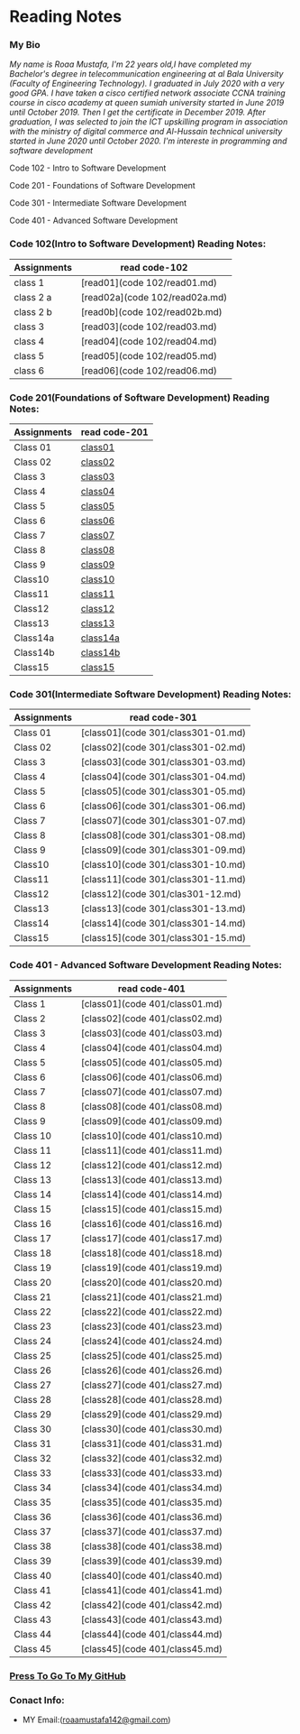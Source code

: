 
# Reading Notes
###  My Bio
*My name is Roaa Mustafa, I'm 22 years old,I have completed my Bachelor's degree in telecommunication engineering at al Bala University (Faculty of Engineering Technology).
I graduated in July 2020 with a very good GPA.
I have taken a cisco certified network associate CCNA training course in cisco academy at queen sumiah university started in June 2019 until October 2019. Then I get the certificate in December 2019.
After graduation, I was selected to join the ICT upskilling program in association with the ministry of digital commerce and Al-Hussain technical university started in June 2020 until October 2020.
I'm intereste in programming and software development*

Code 102 - Intro to Software Development

Code 201 - Foundations of Software Development

Code 301 - Intermediate Software Development

Code 401 - Advanced Software Development


### Code 102(Intro to Software Development) Reading Notes:

|Assignments |     read code-102            |                                                                                                                            
|----------- | -----------------------------|                                                                                                                            
|class 1     |[read01](code 102/read01.md)  |                                                                                                                            
|class 2 a   |[read02a](code 102/read02a.md)|                                                                                                                            
|class 2 b   |[read0b](code 102/read02b.md) |                                                                                                                            
|class 3     |[read03](code 102/read03.md)  |                                                                                                                            
|class 4     |[read04](code 102/read04.md)  |                                                                                                                            
|class 5     |[read05](code 102/read05.md)  |                                                                                                                            
|class 6     |[read06](code 102/read06.md)  |                                                                                                                            

### Code 201(Foundations of Software Development) Reading Notes:

|Assignments |     read code-201              |                                                                                                                            
|----------- |--------------------------------|                                                                                                                            
|  Class 01  |[class01](code201/class-01.md)  |                                                                                                                            
|  Class 02  |[class02](code201/class02.md)   |                                                                                                                      
|  Class 3   |[class03](code201/class-03.md)  |                                                                                                                      
|  Class 4   |[class04](code201/class-04.md)  |                                                                                                                      
|  Class 5   |[class05](code201/class-05.md)  |                                                                                                                      
|  Class 6   |[class06](code201/class-06.md)  |                                                                                                                      
|  Class 7   |[class07](code201/class-07.md)  |                                                                                                                      
|  Class 8   |[class08](code201/class-08.md)  |                                                                                                                      
|  Class 9   |[class09](code201/class-09.md)  |                                                                                                                      
|  Class10   |[class10](code201/class-10.md)  |                                                                                                                      
|  Class11   |[class11](code201/class-11.md)  |                                                                                                                      
|  Class12   |[class12](code201/class-12.md)  |                                                                                                                      
|  Class13   |[class13](code201/class-13.md)  |                                                                                                                      
|  Class14a  |[class14a](code201/class-14a.md)|                                                                                                                      
|  Class14b  |[class14b](code201/class-14b.md)|                                                                                                                      
|  Class15   |[class15](code201/class-15.md)  |                                                                                                                      

### Code 301(Intermediate Software Development) Reading Notes:

|Assignments |     read code-301                  |                                                                                                              
|----------- |------------------------------------|                                                                                                               
|  Class 01  |[class01](code 301/class301-01.md)  |                                                               
|  Class 02  |[class02](code 301/class301-02.md)  |                                                                                                               
|  Class 3   |[class03](code 301/class301-03.md)  |                                                                                                               
|  Class 4   |[class04](code 301/class301-04.md)  |                                                                                                               
|  Class 5   |[class05](code 301/class301-05.md)  |                                                                                                               
|  Class 6   |[class06](code 301/class301-06.md)  |                                                                                                               
|  Class 7   |[class07](code 301/class301-07.md)  |                                                                                                                
|  Class 8   |[class08](code 301/class301-08.md)  |                                                                                                                     
|  Class 9   |[class09](code 301/class301-09.md)  |                                                                                                               
|  Class10   |[class10](code 301/class301-10.md)  |                                                                                                
|  Class11   |[class11](code 301/class301-11.md)  |                                                                                                               
|  Class12   |[class12](code 301/clas301-12.md)   |                                                
|  Class13   |[class13](code 301/class301-13.md)  |                                                                                                               
|  Class14   |[class14](code 301/class301-14.md)  |                                                                                                               
|  Class15   |[class15](code 301/class301-15.md)  |    


### Code 401 - Advanced Software Development Reading Notes:


|Assignments |     read code-401              |                                                                                                              
|----------- |--------------------------------|                                                                                                               
|  Class 1  |[class01](code 401/class01.md)   |                                                            
|  Class 2  |[class02](code 401/class02.md)   |                                                                                                              
|  Class 3   |[class03](code 401/class03.md)  |                                                                                                               
|  Class 4   |[class04](code 401/class04.md)  |                                                                                                               
|  Class 5   |[class05](code 401/class05.md)  |                                                                                                               
|  Class 6   |[class06](code 401/class06.md)  |                                                                                                               
|  Class 7   |[class07](code 401/class07.md)  |                                                                                                                
|  Class 8   |[class08](code 401/class08.md)  |                                                                                                                     
|  Class 9   |[class09](code 401/class09.md)  |                                                                                                               
|  Class 10   |[class10](code 401/class10.md) |                                                                                                
|  Class 11   |[class11](code 401/class11.md) |                                                                                                               
|  Class 12   |[class12](code 401/class12.md) |                                                
|  Class 13   |[class13](code 401/class13.md) |                                                                                                               
|  Class 14   |[class14](code 401/class14.md) |                                                                                                              
|  Class 15   |[class15](code 401/class15.md) |                   
|  Class 16   |[class16](code 401/class16.md) |                   
|  Class 17   |[class17](code 401/class17.md) |                   
|  Class 18   |[class18](code 401/class18.md) |                   
|  Class 19   |[class19](code 401/class19.md) |                   
|  Class 20   |[class20](code 401/class20.md) |                   
|  Class 21   |[class21](code 401/class21.md) |                   
|  Class 22   |[class22](code 401/class22.md) |                   
|  Class 23   |[class23](code 401/class23.md) |                   
|  Class 24   |[class24](code 401/class24.md) |                   
|  Class 25   |[class25](code 401/class25.md) |                   
|  Class 26   |[class26](code 401/class26.md) |                   
|  Class 27   |[class27](code 401/class27.md) |                   
|  Class 28   |[class28](code 401/class28.md) |                   
|  Class 29   |[class29](code 401/class29.md) |  
|  Class 30   |[class30](code 401/class30.md) | 
|  Class 31   |[class31](code 401/class31.md) | 
|  Class 32   |[class32](code 401/class32.md) | 
|  Class 33   |[class33](code 401/class33.md) | 
|  Class 34   |[class34](code 401/class34.md) | 
|  Class 35   |[class35](code 401/class35.md) | 
|  Class 36   |[class36](code 401/class36.md) | 
|  Class 37   |[class37](code 401/class37.md) | 
|  Class 38   |[class38](code 401/class38.md) | 
|  Class 39   |[class39](code 401/class39.md) | 
|  Class 40   |[class40](code 401/class40.md) | 
|  Class 41   |[class41](code 401/class41.md) | 
|  Class 42   |[class42](code 401/class42.md) | 
|  Class 43   |[class43](code 401/class43.md) | 
|  Class 44   |[class44](code 401/class44.md) | 
|  Class 45   |[class45](code 401/class45.md) | 


### [Press To Go To My GitHub](https://github.com/RoaaMustafa)

### Conact Info:
* MY Email:(roaamustafa142@gmail.com)


